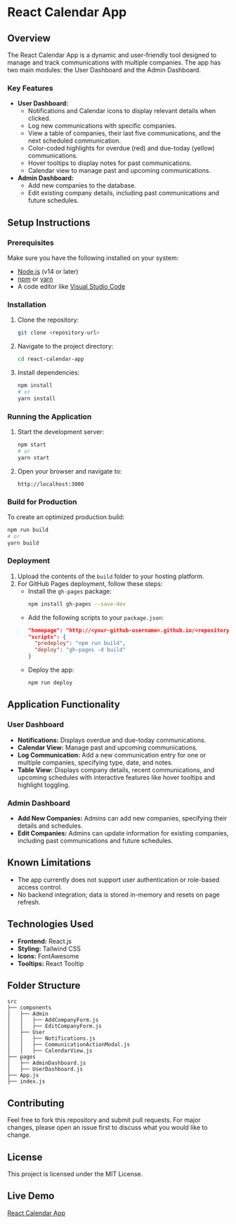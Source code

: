 # React Calendar App

## Overview
The React Calendar App is a dynamic and user-friendly tool designed to manage and track communications with multiple companies. The app has two main modules: the User Dashboard and the Admin Dashboard.

### Key Features
- **User Dashboard:**
  - Notifications and Calendar icons to display relevant details when clicked.
  - Log new communications with specific companies.
  - View a table of companies, their last five communications, and the next scheduled communication.
  - Color-coded highlights for overdue (red) and due-today (yellow) communications.
  - Hover tooltips to display notes for past communications.
  - Calendar view to manage past and upcoming communications.
- **Admin Dashboard:**
  - Add new companies to the database.
  - Edit existing company details, including past communications and future schedules.

## Setup Instructions

### Prerequisites
Make sure you have the following installed on your system:
- [Node.js](https://nodejs.org/) (v14 or later)
- [npm](https://www.npmjs.com/) or [yarn](https://yarnpkg.com/)
- A code editor like [Visual Studio Code](https://code.visualstudio.com/)

### Installation
1. Clone the repository:
   ```bash
   git clone <repository-url>
   ```
2. Navigate to the project directory:
   ```bash
   cd react-calendar-app
   ```
3. Install dependencies:
   ```bash
   npm install
   # or
   yarn install
   ```

### Running the Application
1. Start the development server:
   ```bash
   npm start
   # or
   yarn start
   ```
2. Open your browser and navigate to:
   ```
   http://localhost:3000
   ```

### Build for Production
To create an optimized production build:
```bash
npm run build
# or
yarn build
```

### Deployment
1. Upload the contents of the `build` folder to your hosting platform.
2. For GitHub Pages deployment, follow these steps:
   - Install the `gh-pages` package:
     ```bash
     npm install gh-pages --save-dev
     ```
   - Add the following scripts to your `package.json`:
     ```json
     "homepage": "http://<your-github-username>.github.io/<repository-name>",
     "scripts": {
       "predeploy": "npm run build",
       "deploy": "gh-pages -d build"
     }
     ```
   - Deploy the app:
     ```bash
     npm run deploy
     ```

## Application Functionality

### User Dashboard
- **Notifications:** Displays overdue and due-today communications.
- **Calendar View:** Manage past and upcoming communications.
- **Log Communication:** Add a new communication entry for one or multiple companies, specifying type, date, and notes.
- **Table View:** Displays company details, recent communications, and upcoming schedules with interactive features like hover tooltips and highlight toggling.

### Admin Dashboard
- **Add New Companies:** Admins can add new companies, specifying their details and schedules.
- **Edit Companies:** Admins can update information for existing companies, including past communications and future schedules.

## Known Limitations
- The app currently does not support user authentication or role-based access control.
- No backend integration; data is stored in-memory and resets on page refresh.

## Technologies Used
- **Frontend:** React.js
- **Styling:** Tailwind CSS
- **Icons:** FontAwesome
- **Tooltips:** React Tooltip

## Folder Structure
```plaintext
src
├── components
│   ├── Admin
│   │   ├── AddCompanyForm.js
│   │   ├── EditCompanyForm.js
│   ├── User
│   │   ├── Notifications.js
│   │   ├── CommunicationActionModal.js
│   │   ├── CalendarView.js
├── pages
│   ├── AdminDashboard.js
│   ├── UserDashboard.js
├── App.js
├── index.js
```

## Contributing
Feel free to fork this repository and submit pull requests. For major changes, please open an issue first to discuss what you would like to change.

## License
This project is licensed under the MIT License.

## Live Demo
[React Calendar App](https://react-calendar-app-krishna.netlify.app)
